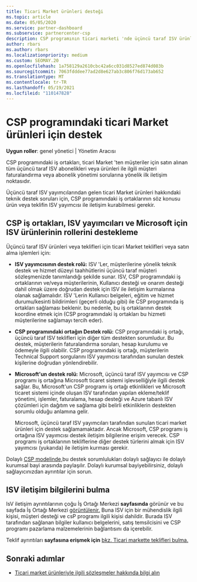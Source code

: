 ```yaml
---
title: Ticari Market ürünleri desteği
ms.topic: article
ms.date: 05/05/2020
ms.service: partner-dashboard
ms.subservice: partnercenter-csp
description: CSP programının ticari marketi 'nde üçüncü taraf ISV ürünleri veya abonelikleri için destek hakkında bilgi edinin.
author: rbars
ms.author: rbars
ms.localizationpriority: medium
ms.custom: SEOMAY.20
ms.openlocfilehash: 1a758129a2610cbc42a6cc031d8527ed874d083b
ms.sourcegitcommit: 7063fdddee77ad2d8e627ab3c806f76d173ab652
ms.translationtype: MT
ms.contentlocale: tr-TR
ms.lasthandoff: 05/19/2021
ms.locfileid: "110147828"
---
```

# <a name="support-for-commercial-marketplace-products-in-the-csp-program"></a>CSP programındaki ticari Market ürünleri için destek


**Uygun roller**: genel yönetici | Yönetim Aracısı

CSP programındaki iş ortakları, ticari Market 'ten müşteriler için satın alınan tüm üçüncü taraf ISV abonelikleri veya ürünleri ile ilgili müşteri faturalandırma veya abonelik yönetimi sorularına yönelik ilk iletişim noktasıdır.

Üçüncü taraf ISV yayımcılarından gelen ticari Market ürünleri hakkındaki teknik destek soruları için, CSP programındaki iş ortaklarının söz konusu ürün veya teklifin ISV yayımcısı ile iletişim kurabilmesi gerekir.

## <a name="support-roles-of-isv-products-for-csp-partners-isv-publishers-and-microsoft"></a>CSP iş ortakları, ISV yayımcıları ve Microsoft için ISV ürünlerinin rollerini destekleme

Üçüncü taraf ISV ürünleri veya teklifleri için ticari Market teklifleri veya satın alma işlemleri için:

- **ISV yayımcısının destek rolü:** ISV 'Ler, müşterilerine yönelik teknik destek ve hizmet düzeyi taahhütlerini üçüncü taraf müşteri sözleşmenizde tanımlandığı şekilde sunar. ISV, CSP programındaki iş ortaklarının ve/veya müşterilerinin, Kullanıcı desteği ve onarım desteği dahil olmak üzere doğrudan destek için ISV ile iletişim kurmalarına olanak sağlamalıdır. ISV 'Lerin Kullanıcı belgeleri, eğitim ve hizmet durumu/kesinti bildirimleri (geçerli olduğu gibi) ile CSP programında iş ortakları sağlaması beklenir. bu nedenle, bu iş ortaklarının destek koordine etmek için (CSP programındaki iş ortakları bu hizmeti müşterilerine sağlamayı tercih eder).

- **CSP programındaki ortağın Destek rolü:** CSP programındaki iş ortağı, üçüncü taraf ISV teklifleri için diğer tüm destekten sorumludur. Bu destek, müşterilerin faturalandırma soruları, hesap kurulumu ve ödemeyle ilgili olabilir. CSP programındaki iş ortağı, müşterilerin Technical Support sorgularını ISV yayımcısı tarafından sunulan destek kişilerine doğrudan yönlendirebilir.

- **Microsoft'un destek rolü:** Microsoft, üçüncü taraf ISV yayımcısı ve CSP programı iş ortağına Microsoft ticaret sistemi işlevselliğiyle ilgili destek sağlar. Bu, Microsoft'un CSP programı iş ortağı etkinlikleri ve Microsoft ticaret sistemi içinde oluşan ISV tarafından yapılan ekleme/teklif yönetimi, işlemler, faturalama, hesap desteği ve Azure tabanlı ISV çözümleri için dağıtım ve sağlama gibi belirli etkinliklerin destekten sorumlu olduğu anlamına gelir.

    Microsoft, üçüncü taraf ISV yayımcıları tarafından sunulan ticari market ürünleri için destek sağlamamaktadır. Ancak Microsoft, CSP programı iş ortağına ISV yayımcısı destek iletişim bilgilerine erişim verecek. CSP programı iş ortaklarının tekliflerine diğer destek türlerini almak için ISV yayımcısı (yukarıda) ile iletişim kurması gerekir.

Dolaylı [CSP modelinde,](csp-overview.md#indirect-model)bu destek sorumlulukları dolaylı sağlayıcı ile dolaylı kurumsal bayi arasında paylaşılır. Dolaylı kurumsal bayiyebilirsiniz, dolaylı sağlayıcınızdan ayrıntılar için sorun.

## <a name="how-to-find-isv-contact-information"></a>ISV iletişim bilgilerini bulma

IsV iletişim ayrıntılarının çoğu İş Ortağı Merkezi **sayfasında** görünür ve bu sayfada İş Ortağı Merkezi [görüntülenir.](https://partner.microsoft.com/dashboard) Buna ISV için bir mühendislik ilgili kişisi, müşteri desteği ve csP programı ilgili kişisi dahildir. Burada ISV tarafından sağlanan bilgiler kullanıcı belgelerini, satış temsilcisini ve CSP programı pazarlama malzemelerinin bağlantısını da içerebilir.

Teklif ayrıntıları **sayfasına erişmek için** [bkz. Ticari markette teklifleri bulma.](csp-commercial-marketplace-discover.md#view-marketplace-offers-in-partner-center)

## <a name="next-steps"></a>Sonraki adımlar

- [Ticari market ürünleriyle ilgili sözleşmeler hakkında bilgi alın](csp-commercial-marketplace-contracting.md)
